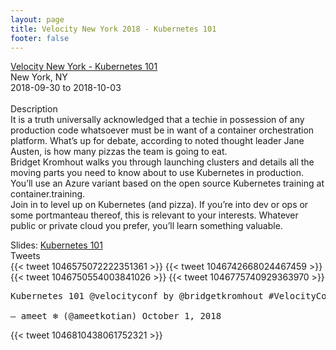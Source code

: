 ```yaml
---
layout: page
title: Velocity New York 2018 - Kubernetes 101
footer: false
---
```



<div class="views-field views-field-nothing">        <span class="field-content views-field-field-details"><a href="https://conferences.oreilly.com/velocity/vl-ny/public/schedule/detail/70102">Velocity New York - Kubernetes 101</a><br>New York, NY<br><span class="date-display-start">2018-09-30</span> to <span class="date-display-end">2018-10-03</span></span></div>

<br>
Description
<br>
It is a truth universally acknowledged that a techie in possession of any production code whatsoever must be in want of a container orchestration platform. What’s up for debate, according to noted thought leader Jane Austen, is how many pizzas the team is going to eat.

<br>
Bridget Kromhout walks you through launching clusters and details all the moving parts you need to know about to use Kubernetes in production. You’ll use an Azure variant based on the open source Kubernetes training at container.training.

<br>
Join in to level up on Kubernetes (and pizza). If you’re into dev or ops or some portmanteau thereof, this is relevant to your interests. Whatever public or private cloud you prefer, you’ll learn something valuable.
<br>

Slides: <a href="https://velny-k8s101-2018.container.training/">Kubernetes 101</a>
<br>
Tweets
<br>
{{< tweet 1046575072222351361 >}}
{{< tweet 1046742668024467459 >}}
{{< tweet 1046750554003841026 >}}
{{< tweet 1046775740929363970 >}}

<pre>
Kubernetes 101 @velocityconf by @bridgetkromhout #VelocityConf pic.twitter.com/IB3Mv5P0qT

— ameet ❄️ (@ameetkotian) October 1, 2018
</pre>

{{< tweet 1046810438061752321 >}}

